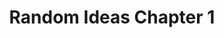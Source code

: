 ---
title: Random Ideas Chapter 1
layout: chapter
disqus: random-ideas-ch-1
story-name: Random Ideas
story-summary: Just lots of random ideas that I get from time to time.
prev: 
next:
---